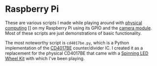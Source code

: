 Raspberry Pi
================================================================================

These are various scripts I made while playing around with [physical computing]
[] on my Raspberry Pi using its GPIO and the [camera module][].  Most of these
scripts are just demonstrations of basic functionality.

The most noteworthy script is `cd4017be.py`, which is a Python implementation
of the [CD4017BE][] counter/divider IC.  I created it as a replacement for the
physical CD4017BE that came with a [Spinning LED Wheel Kit][MK152RS] with which
I've been playing.

[physical computing]: https://www.raspberrypi.org/learning/physical-computing-guide/
[camera module]: https://www.raspberrypi.org/products/camera-module/
[MK152RS]: https://www.amazon.com/Spinning-LED-Wheel-KIT-MK152RS/dp/B00R4WVQXW
[CD4017BE]: https://store.ti.com/CD4017BE.aspx
